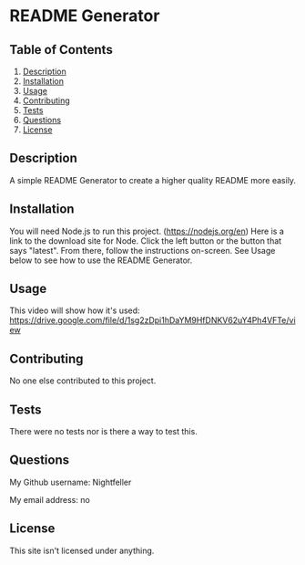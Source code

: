 # README Generator

## Table of Contents
1. [Description](#description)
2. [Installation](#installation)
3. [Usage](#usage)
4. [Contributing](#contributing)
5. [Tests](#tests)
6. [Questions](#questions)
7. [License](#license)

## Description
  
A simple README Generator to create a higher quality README more easily.

## Installation

You will need Node.js to run this project. (https://nodejs.org/en) Here is a link to the download site for Node. Click the left button or the button that says "latest". From there, follow the instructions on-screen. See Usage below to see how to use the README Generator.

## Usage

This video will show how it's used: https://drive.google.com/file/d/1sg2zDpi1hDaYM9HfDNKV62uY4Ph4VFTe/view

## Contributing

No one else contributed to this project.

## Tests

There were no tests nor is there a way to test this.

## Questions

My Github username: Nightfeller

My email address: no

## License

This site isn't licensed under anything.

